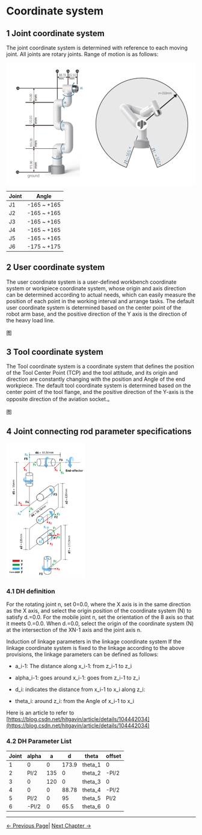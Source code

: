 # Coordinate system

## 1 Joint coordinate system

The joint coordinate system is determined with reference to each moving joint. All joints are rotary joints. Range of motion is as follows:

![tu](../../resources/8-FilesDownload/2-serialproduct/320work.png)

| Joint      | Angle        |
| --------- | --------------|
| J1         | -165 ~ +165    |
| J2         | -165 ~ +165    |
| J3         | -165 ~ +165    |
| J4         | -165 ~ +165    |
| J5         | -165 ~ +165    |
| J6         | -175 ~ +175    |

## 2 User coordinate system

The user coordinate system is a user-defined workbench coordinate system or workpiece coordinate system, whose origin and axis direction can be determined according to actual needs, which can easily measure the position of each point in the working interval and arrange tasks. The default user coordinate system is determined based on the center point of the robot arm base, and the positive direction of the Y axis is the direction of the heavy load line.

图

## 3 Tool coordinate system

The Tool coordinate system is a coordinate system that defines the position of the Tool Center Point (TCP) and the tool attitude, and its origin and direction are constantly changing with the position and Angle of the end workpiece. The default tool coordinate system is determined based on the center point of the tool flange, and the positive direction of the Y-axis is the opposite direction of the aviation socket.。

图

## 4 Joint connecting rod parameter specifications

<img src="../../resources/8-FilesDownload/2-serialproduct/DH320.jpg" alt="图" style="zoom:35%;" />

### 4.1 DH definition

For the rotating joint n, set 0=0.0, where the X axis is in the same direction as the X axis, and select the origin position of the coordinate system (N) to satisfy d.=0.0. For the mobile joint n, set the orientation of the 8 axis so that it meets 0.=0.0. When d.=0.0, select the origin of the coordinate system (N) at the intersection of the XN-1 axis and the joint axis n.

Induction of linkage parameters in the linkage coordinate system If the linkage coordinate system is fixed to the linkage according to the above provisions, the linkage parameters can be defined as follows:

- a_i-1: The distance along x_i-1: from z_i-1 to z_i

- alpha_i-1: goes around x_i-1: goes from z_i-1 to z_i

- d_i: indicates the distance from x_i-1 to x_i along z_i:

- theta_i: around z_i: from the Angle of x_i-1 to x_i

Here is an article to refer to
[https://blog.csdn.net/hitgavin/article/details/104442034](https://blog.csdn.net/hitgavin/article/details/104442034)

### 4.2 DH Parameter List

| Joint | alpha |    a   |    d   |  theta  | offset |
| ----- | ----- | ------ | ------ | ------- | ------ |
| 1     | 0		| 0      | 173.9  | theta_1 | 0      |
| 2     | PI/2	| 135    | 0      | theta_2 | -PI/2  |
| 3     | 0		| 120    | 0      | theta_3 | 0      |
| 4     | 0		| 0      | 88.78  | theta_4 | -PI/2  |
| 5     | PI/2  | 0      | 95     | theta_5 | PI/2   |
| 6     | -PI/2	| 0      | 65.5   | theta_6 | 0      |

---

[← Previous Page](../2.2_320_PI_product/2.2.4-ElectricalCharacteristicParameter.md)| [Next Chapter →](../../3-UserNotes/3.1_320_PI_userNotes.md)